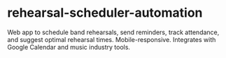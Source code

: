 # rehearsal-scheduler-automation
Web app to schedule band rehearsals, send reminders, track attendance, and suggest optimal rehearsal times. Mobile-responsive. Integrates with Google Calendar and music industry tools.
